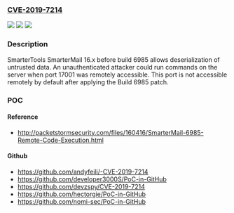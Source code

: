 ### [CVE-2019-7214](https://cve.mitre.org/cgi-bin/cvename.cgi?name=CVE-2019-7214)
![](https://img.shields.io/static/v1?label=Product&message=n%2Fa&color=blue)
![](https://img.shields.io/static/v1?label=Version&message=n%2Fa&color=blue)
![](https://img.shields.io/static/v1?label=Vulnerability&message=n%2Fa&color=brighgreen)

### Description

SmarterTools SmarterMail 16.x before build 6985 allows deserialization of untrusted data. An unauthenticated attacker could run commands on the server when port 17001 was remotely accessible. This port is not accessible remotely by default after applying the Build 6985 patch.

### POC

#### Reference
- http://packetstormsecurity.com/files/160416/SmarterMail-6985-Remote-Code-Execution.html

#### Github
- https://github.com/andyfeili/-CVE-2019-7214
- https://github.com/developer3000S/PoC-in-GitHub
- https://github.com/devzspy/CVE-2019-7214
- https://github.com/hectorgie/PoC-in-GitHub
- https://github.com/nomi-sec/PoC-in-GitHub

